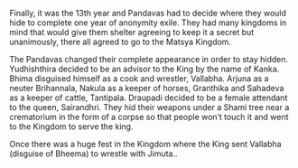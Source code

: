 
Finally, it was the 13th year and Pandavas had to decide where they would hide to complete one year of anonymity exile. They had many kingdoms in mind that would give them shelter agreeing to keep it a secret but unanimously, there all agreed to go to the Matsya Kingdom.

The Pandavas changed their complete appearance in order to stay hidden. Yudhishthira decided to be an advisor to the King by the name of Kanka. Bhima disguised himself as a cook and wrestler, Vallabha. Arjuna as a neuter Brihannala, Nakula as a keeper of horses, Granthika and Sahadeva as a keeper of cattle, Tantipala. Draupadi decided to be a female attendant to the queen, Sairandhri. They hid their weapons under a  Shami tree near a crematorium in the form of a corpse so that people won’t touch it and went to the Kingdom to serve the king. 

Once there was a huge fest in the Kingdom where the King sent Vallabha (disguise of Bheema) to wrestle with Jimuta..
